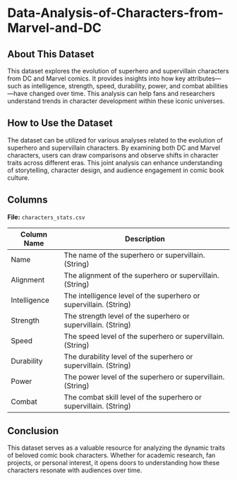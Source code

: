# Data-Analysis-of-Characters-from-Marvel-and-DC


## About This Dataset
This dataset explores the evolution of superhero and supervillain characters from DC and Marvel comics. It provides insights into how key attributes—such as intelligence, strength, speed, durability, power, and combat abilities—have changed over time. This analysis can help fans and researchers understand trends in character development within these iconic universes.

## How to Use the Dataset
The dataset can be utilized for various analyses related to the evolution of superhero and supervillain characters. By examining both DC and Marvel characters, users can draw comparisons and observe shifts in character traits across different eras. This joint analysis can enhance understanding of storytelling, character design, and audience engagement in comic book culture.

## Columns
**File:** `characters_stats.csv`

| Column Name  | Description                                                                 |
|--------------|-----------------------------------------------------------------------------|
| Name         | The name of the superhero or supervillain. (String)                       |
| Alignment    | The alignment of the superhero or supervillain. (String)                  |
| Intelligence | The intelligence level of the superhero or supervillain. (String)         |
| Strength     | The strength level of the superhero or supervillain. (String)             |
| Speed        | The speed level of the superhero or supervillain. (String)                |
| Durability   | The durability level of the superhero or supervillain. (String)           |
| Power        | The power level of the superhero or supervillain. (String)                |
| Combat       | The combat skill level of the superhero or supervillain. (String)         |

## Conclusion
This dataset serves as a valuable resource for analyzing the dynamic traits of beloved comic book characters. Whether for academic research, fan projects, or personal interest, it opens doors to understanding how these characters resonate with audiences over time.

